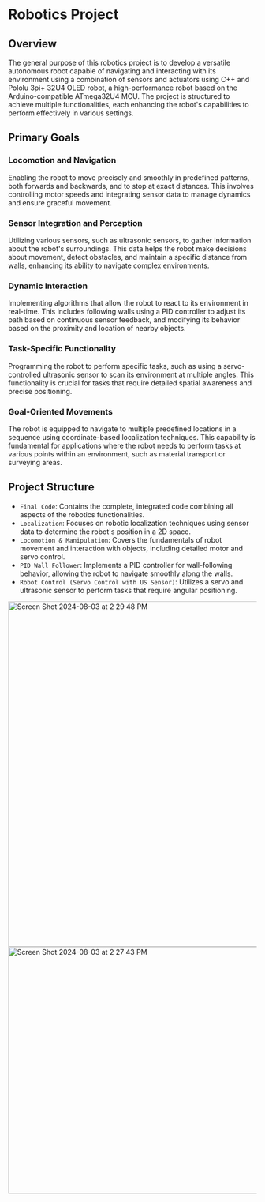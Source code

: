 # Robotics Project

## Overview
The general purpose of this robotics project is to develop a versatile autonomous robot capable of navigating and interacting with its environment using a combination of sensors and actuators using C++ and Pololu 3pi+ 32U4 OLED robot, a high-performance robot based on the Arduino-compatible ATmega32U4 MCU. The project is structured to achieve multiple functionalities, each enhancing the robot's capabilities to perform effectively in various settings.

## Primary Goals

### Locomotion and Navigation
Enabling the robot to move precisely and smoothly in predefined patterns, both forwards and backwards, and to stop at exact distances. This involves controlling motor speeds and integrating sensor data to manage dynamics and ensure graceful movement.

### Sensor Integration and Perception
Utilizing various sensors, such as ultrasonic sensors, to gather information about the robot's surroundings. This data helps the robot make decisions about movement, detect obstacles, and maintain a specific distance from walls, enhancing its ability to navigate complex environments.

### Dynamic Interaction
Implementing algorithms that allow the robot to react to its environment in real-time. This includes following walls using a PID controller to adjust its path based on continuous sensor feedback, and modifying its behavior based on the proximity and location of nearby objects.

### Task-Specific Functionality
Programming the robot to perform specific tasks, such as using a servo-controlled ultrasonic sensor to scan its environment at multiple angles. This functionality is crucial for tasks that require detailed spatial awareness and precise positioning.

### Goal-Oriented Movements
The robot is equipped to navigate to multiple predefined locations in a sequence using coordinate-based localization techniques. This capability is fundamental for applications where the robot needs to perform tasks at various points within an environment, such as material transport or surveying areas.

## Project Structure
- `Final Code`: Contains the complete, integrated code combining all aspects of the robotics functionalities.
- `Localization`: Focuses on robotic localization techniques using sensor data to determine the robot's position in a 2D space.
- `Locomotion & Manipulation`: Covers the fundamentals of robot movement and interaction with objects, including detailed motor and servo control.
- `PID Wall Follower`: Implements a PID controller for wall-following behavior, allowing the robot to navigate smoothly along the walls.
- `Robot Control (Servo Control with US Sensor)`: Utilizes a servo and ultrasonic sensor to perform tasks that require angular positioning.

<img width="1000" height="700" alt="Screen Shot 2024-08-03 at 2 29 48 PM" src="https://github.com/user-attachments/assets/01d45ae1-e042-4ab6-9ee2-50c1300a329f">
<img width="1000" height="500" alt="Screen Shot 2024-08-03 at 2 27 43 PM" src="https://github.com/user-attachments/assets/9392a39d-e2d9-4d1d-9c3c-e6b7d0cdf91b">

